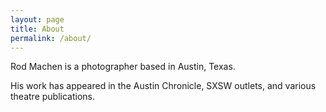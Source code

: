 ```yaml
---
layout: page
title: About
permalink: /about/
---
```

Rod Machen is a photographer based in Austin, Texas. 

His work has appeared in the Austin Chronicle, SXSW outlets, and various theatre publications.